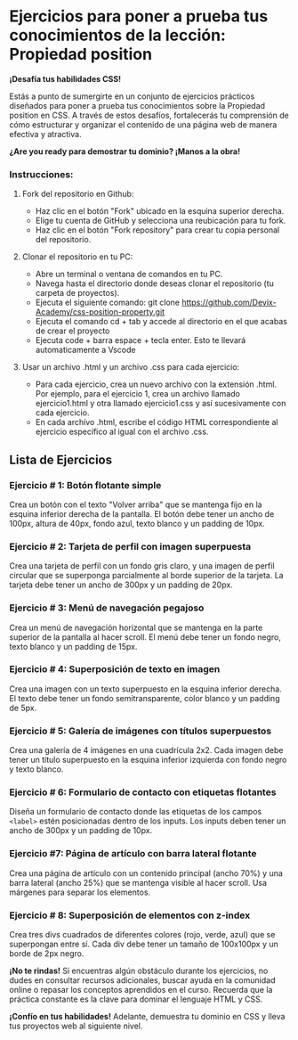 # Ejercicios para poner a prueba tus conocimientos de la lección: Propiedad position

**¡Desafía tus habilidades CSS!**

Estás a punto de sumergirte en un conjunto de ejercicios prácticos diseñados para poner a prueba tus conocimientos sobre la Propiedad position en CSS. A través de estos desafíos, fortalecerás tu comprensión de cómo estructurar y organizar el contenido de una página web de manera efectiva y atractiva.

**¿Are you ready para demostrar tu dominio? ¡Manos a la obra!**

### Instrucciones:
1. Fork del repositorio en Github:

    * Haz clic en el botón "Fork" ubicado en la esquina superior derecha.
    * Elige tu cuenta de GitHub y selecciona una reubicación para tu fork.
    * Haz clic en el botón "Fork repository" para crear tu copia personal del repositorio.

2. Clonar el repositorio en tu PC:

    * Abre un terminal o ventana de comandos en tu PC.
    * Navega hasta el directorio donde deseas clonar el repositorio (tu carpeta de proyectos).
    * Ejecuta el siguiente comando: git clone https://github.com/Devix-Academy/css-position-property.git
    * Ejecuta el comando cd + tab y accede al directorio en el que acabas de crear el proyecto
    * Ejecuta code + barra espace + tecla enter. Esto te llevará automaticamente a Vscode
    

3. Usar un archivo .html y un archivo .css para cada ejercicio:

     * Para cada ejercicio, crea un nuevo archivo con la extensión .html. Por ejemplo, para el ejercicio 1, crea un archivo llamado ejercicio1.html y otra llamado ejercicio1.css y así sucesivamente con cada ejercicio.
    * En cada archivo .html, escribe el código HTML correspondiente al ejercicio específico al igual con el archivo .css.

## Lista de Ejercicios

### Ejercicio # 1: Botón flotante simple
Crea un botón con el texto "Volver arriba" que se mantenga fijo en la esquina inferior derecha de la pantalla. El botón debe tener un ancho de 100px, altura de 40px, fondo azul, texto blanco y un padding de 10px.

### Ejercicio # 2: Tarjeta de perfil con imagen superpuesta
Crea una tarjeta de perfil con un fondo gris claro, y una imagen de perfil circular que se superponga parcialmente al borde superior de la tarjeta. La tarjeta debe tener un ancho de 300px y un padding de 20px.

### Ejercicio # 3: Menú de navegación pegajoso
Crea un menú de navegación horizontal que se mantenga en la parte superior de la pantalla al hacer scroll. El menú debe tener un fondo negro, texto blanco y un padding de 15px.

### Ejercicio # 4: Superposición de texto en imagen
Crea una imagen con un texto superpuesto en la esquina inferior derecha. El texto debe tener un fondo semitransparente, color blanco y un padding de 5px.
    
### Ejercicio # 5: Galería de imágenes con títulos superpuestos
Crea una galería de 4 imágenes en una cuadrícula 2x2. Cada imagen debe tener un título superpuesto en la esquina inferior izquierda con fondo negro y texto blanco.

### Ejercicio # 6: Formulario de contacto con etiquetas flotantes
Diseña un formulario de contacto donde las etiquetas de los campos `<label>` estén posicionadas dentro de los inputs. Los inputs deben tener un ancho de 300px y un padding de 10px.

### Ejercicio #7: Página de artículo con barra lateral flotante
Crea una página de artículo con un contenido principal (ancho 70%) y una barra lateral (ancho 25%) que se mantenga visible al hacer scroll. Usa márgenes para separar los elementos.

### Ejercicio # 8: Superposición de elementos con z-index
Crea tres divs cuadrados de diferentes colores (rojo, verde, azul) que se superpongan entre sí. Cada div debe tener un tamaño de 100x100px y un borde de 2px negro.

**¡No te rindas!** Si encuentras algún obstáculo durante los ejercicios, no dudes en consultar recursos adicionales, buscar ayuda en la comunidad online o repasar los conceptos aprendidos en el curso. Recuerda que la práctica constante es la clave para dominar el lenguaje HTML y CSS.

**¡Confío en tus habilidades!** Adelante, demuestra tu dominio en CSS y lleva tus proyectos web al siguiente nivel.

